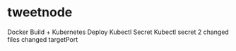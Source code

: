 # tweetnode

Docker Build + Kubernetes Deploy
Kubectl Secret
Kubectl secret 2
changed files
changed targetPort